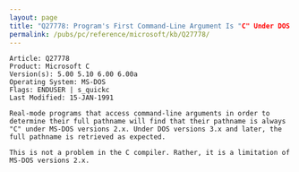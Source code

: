 ```yaml
---
layout: page
title: "Q27778: Program's First Command-Line Argument Is "C" Under DOS 2.x"
permalink: /pubs/pc/reference/microsoft/kb/Q27778/
---
```


	Article: Q27778
	Product: Microsoft C
	Version(s): 5.00 5.10 6.00 6.00a
	Operating System: MS-DOS
	Flags: ENDUSER | s_quickc
	Last Modified: 15-JAN-1991
	
	Real-mode programs that access command-line arguments in order to
	determine their full pathname will find that their pathname is always
	"C" under MS-DOS versions 2.x. Under DOS versions 3.x and later, the
	full pathname is retrieved as expected.
	
	This is not a problem in the C compiler. Rather, it is a limitation of
	MS-DOS versions 2.x.
